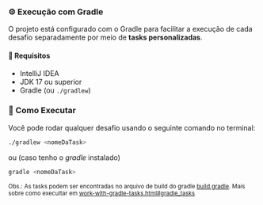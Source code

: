 ### ⚙️ Execução com Gradle

O projeto está configurado com o Gradle para facilitar a execução de cada desafio separadamente por meio de **tasks personalizadas**.

#### 📌 Requisitos

- IntelliJ IDEA
- JDK 17 ou superior
- Gradle (ou `./gradlew`)

### 🚀 Como Executar

Você pode rodar qualquer desafio usando o seguinte comando no terminal:

```bash
./gradlew <nomeDaTask>
```

ou (caso tenho o *gradle* instalado)

```bash
gradle <nomeDaTask>
```
<sub>Obs.: As tasks podem ser encontradas no arquivo de build do gradle [build.gradle](https://github.com/dc7devs/desing-pattern-java/blob/main/build.gradle). Mais sobre como execultar em [work-with-gradle-tasks.html#gradle_tasks](https://www.jetbrains.com/help/idea/work-with-gradle-tasks.html#gradle_tasks)</sub>


